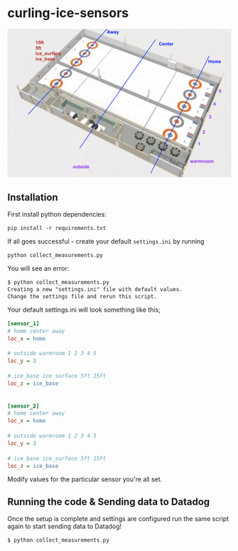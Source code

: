 # curling-ice-sensors

![img](sensor_ice_layout.png)

## Installation

First install python dependencies:

```shell script
pip install -r requirements.txt
```

If all goes successful - create your default `settings.ini` by running 

```shell script
python collect_measurements.py
```

You will see an error:

```
$ python collect_measurements.py
Creating a new "settings.ini" file with default values.
Change the settings file and rerun this script.
```

Your default settings.ini will look something like this;

```ini
[sensor_1]
# home center away
loc_x = home

# outside warmroom 1 2 3 4 5
loc_y = 3

# ice_base ice_surface 5ft 15ft
loc_z = ice_base


[sensor_2]
# home center away
loc_x = home

# outside warmroom 1 2 3 4 5
loc_y = 3

# ice_base ice_surface 5ft 15ft
loc_z = ice_base
```

Modify values for the particular sensor you're all set.

## Running the code & Sending data to Datadog

Once the setup is complete and settings are configured run the same script again to start sending data to Datadog!

```shell script
$ python collect_measurements.py
```